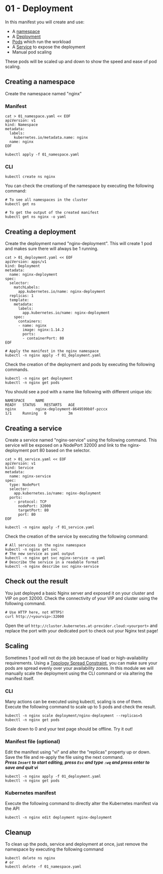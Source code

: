 # 01 - Deployment

In this manifest you will create and use:
- A [namespace](https://kubernetes.io/docs/concepts/overview/working-with-objects/namespaces/)
- A [Deployment](https://kubernetes.io/docs/concepts/workloads/controllers/deployment/)
- [Pods](https://kubernetes.io/docs/concepts/workloads/pods/) which run the workload
- A [Service](https://kubernetes.io/docs/concepts/services-networking/service/) to expose the deployment
- Manual pod scaling

These pods will be scaled up and down to show the speed and ease of pod scaling.

## Creating a namespace

Create the namespace named "nginx"

### Manifest
```console
cat > 01_namespace.yaml << EOF
apiVersion: v1
kind: Namespace
metadata:
  labels:
    kubernetes.io/metadata.name: nginx
  name: nginx
EOF
```
```console
kubectl apply -f 01_namespace.yaml
```
### CLI
```console
kubectl create ns nginx
```


You can check the creationg of the namespace by executing the following command:
```console
# To see all namespaces in the cluster
kubectl get ns

# To get the output of the created manifest 
kubectl get ns nginx -o yaml
```

## Creating a deployment
Create the deployment named "nginx-deployment". This will create 1 pod and makes sure there will always be 1 running.

```console
cat > 01_deployment.yaml << EOF
apiVersion: apps/v1
kind: Deployment
metadata:
  name: nginx-deployment
spec:
  selector:
    matchLabels:
      app.kubernetes.io/name: nginx-deployment
  replicas: 1
  template:
    metadata:
      labels:
        app.kubernetes.io/name: nginx-deployment
    spec:
      containers:
      - name: nginx
        image: nginx:1.14.2
        ports:
        - containerPort: 80
EOF
```
```console
# Apply the manifest in the nginx namespace
kubectl -n nginx apply -f 01_deployment.yaml
```

Check the creation of the deployment and pods by executing the following commands.
```console
kubectl -n nginx get deployment
kubectl -n nginx get pods
```

You should see a pod with a name like following with different unique ids:
```console
NAMESPACE     NAME                                                            READY   STATUS    RESTARTS   AGE
nginx         nginx-deployment-8649599b8f-pzccx                               1/1     Running   0          3m
```

## Creating a service
Create a service named "nginx-service" using the following command.
This service will be exposed on a NodePort 32000 and link to the nginx-deployment port 80 based on the selector.

```console
cat > 01_service.yaml << EOF
apiVersion: v1
kind: Service
metadata:
  name: nginx-service
spec:
  type: NodePort
  selector:
    app.kubernetes.io/name: nginx-deployment
  ports:
    - protocol: TCP
      nodePort: 32000
      targetPort: 80
      port: 80
EOF
```
```console
kubectl -n nginx apply -f 01_service.yaml
```

Check the creation of the service by executing the following command:
```console
# All services in the nginx namespace
kubectl -n nginx get svc
# The new service as yaml output
kubectl -n nginx get svc nginx-service -o yaml
# Describe the service in a readable format
kubectl -n nginx describe svc nginx-service
```

## Check out the result
You just deployed a basic Nginx server and exposed it on your cluster and VIP on port 32000.
Check the connectivity of your VIP and cluster using the following command.
```console
# Use HTTP here, not HTTPS!
curl http://<yourvip>:32000
```
Open the url `http://cluster.kubernetes.at-previder.cloud:<yourport>` and replace the port with your dedicated port to check out your Nginx test page!

## Scaling
Sometimes 1 pod will not do the job because of load or high-availability requirements.
Using a [Topology Spread Constraint](https://kubernetes.io/docs/concepts/scheduling-eviction/topology-spread-constraints/), you can make sure your pods are spread evenly over your availability zones.
In this module we will manually scale the deployment using the CLI command or via altering the manifest itself.

### CLI
Many actions can be executed using kubectl, scaling is one of them.
Execute the following command to scale up to 5 pods and check the result.
```console
kubectl -n nginx scale deployment/nginx-deployment --replicas=5
kubectl -n nginx get pods
```
Scale down to 0 and your test page should be offline. Try it out!

### Manifest file (optional)
Edit the manifest using "vi" and alter the "replicas" property up or down. Save the file and re-apply the file using the next command.  
***Press `Insert` to start editing, press `Esc` and type `:wq` and press enter to save and quit vi***
```console
kubectl -n nginx apply -f 01_deployment.yaml
kubectl -n nginx get pods
```

### Kubernetes manifest
Execute the following command to directly alter the Kubernetes manifest via the API
```console
kubectl -n nginx edit deployment nginx-deployment
```

## Cleanup
To clean up the pods, service and deployment at once, just remove the namespace by executing the following command

```console
kubectl delete ns nginx
# or
kubectl delete -f 01_namespace.yaml
```
